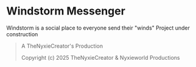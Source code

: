 # Windstorm Messenger
Windstorm is a social place to everyone send their "winds"
Project under construction
> A TheNyxieCreator's Production
> 
> Copyright (c) 2025 TheNyxieCreator & Nyxieworld Productions
